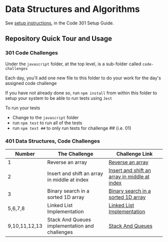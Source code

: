 # Data Structures and Algorithms

See [setup instructions](https://codefellows.github.io/setup-guide/code-301/3-code-challenges), in the Code 301 Setup Guide.

## Repository Quick Tour and Usage

### 301 Code Challenges

Under the `javascript` folder, at the top level, is a sub-folder called `code-challenges`

Each day, you'll add one new file to this folder to do your work for the day's assigned code challenge

If you have not already done so, run `npm install` from within this folder to setup your system to be able to run tests using `Jest`

To run your tests

- Change to the `javascript` folder
- run `npm test` to run all of the tests
- run `npm test ##` to only run tests for challenge ## (i.e. 01)

### 401 Data Structures, Code Challenges

| Number        | The Challenge                                  | Challenge Link                                                              |
| ------------- | ---------------------------------------------- | --------------------------------------------------------------------------- |
| 1             | Reverse an array                               | [Reverse an array](./java/Challenge1/README.md)                             |
| 2             | Insert and shift an array in middle at index   | [Insert and shift an array in middle at index](./java/Challenge1/README.md) |
| 3             | Binary search in a sorted 1D array             | [Binary search in a sorted 1D array](./java/Challenge3/README.md)           |
| 5,6,7,8       | Linked List Implementation                     | [Linked List Implementation](./java/linked-list-challenges/README.md)       |
| 9,10,11,12,13 | Stack And Queues implementation and challenges | [Stack And Queues](./java/linked-list-challenges/README.md)                 |
